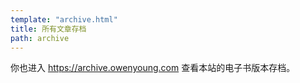 ```yaml
---
template: "archive.html"
title: 所有文章存档
path: archive
---
```


你也进入 <https://archive.owenyoung.com> 查看本站的电子书版本存档。
